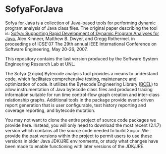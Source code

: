 # SofyaForJava
Sofya for Java is a collection of Java-based tools for performing dynamic program analysis of Java class files.
The original paper describing the tool is:
<a href="http://digitalcommons.unl.edu/cgi/viewcontent.cgi?article=1126&context=cseconfwork">
Sofya: Supporting Rapid Development of Dynamic Program Analyses for Java.</a> Alex Kinneer, Matthew B. Dwyer, and Gregg Rothermel.
in proceedings of ICSE'07 The 29th annual IEEE International Conference on Software Engineering, May 20-26, 2007.

This repository contains the last version produced by the Software System Engineering Research Lab at UNL.

The Sofya (&#931;&#959;&#966;&#943;&#945;) Bytecode analysis tool provides a means to
understand code, which facilitates comprehensive testing, maintenance and optimization of code.
It utilizes the Bytecode Engineering Library (<a href="http://commons.apache.org/proper/commons-bcel/">BCEL</a>)
to allow instrumentation of Java bytecode class files and produced tracing information suitable
for run time control-flow graph creation and inter-class relationship graphs.  Additional tools in
the package provide event-driven report generation that is user configurable, test history reporting
and coverage reporting, and bytecode mutation.

You may not want to clone the entire project of source code packages we provide here.  Instead, you
will only need to download the most recent (2.1.7) version which contains all the source code needed
to build &#931;&#959;&#966;&#943;&#945;.  We provide the past versions within the project to permit
users to use these versions in older Java JDK/JRE environments, or study what changes have been made
to enable functioning with later versions of the JDK/JRE.
